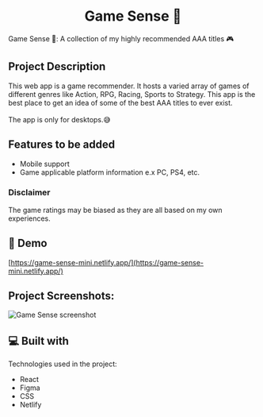 <h1 align="center">Game Sense 🌈</h1>

<p>Game Sense 🌈: A collection of my highly recommended AAA titles 🎮</p>

## Project Description
This web app is a game recommender. It hosts a varied array of games of different genres like Action, RPG, Racing, Sports to Strategy. This app is the best place to get an idea of some of the best AAA titles to ever exist. 
<br />
<br />
The app is only for desktops.😅

## Features to be added
* Mobile support
* Game applicable platform information e.x PC, PS4, etc.

### Disclaimer 
The game ratings may be biased as they are all based on my own experiences.

<h2>🚀 Demo</h2>

[https://game-sense-mini.netlify.app/](https://game-sense-mini.netlify.app/)

<h2>Project Screenshots:</h2>

![Game Sense screenshot](https://gcdn.pbrd.co/images/VABpK5ox1OsP.png?o=1)

  
<h2>💻 Built with</h2>

Technologies used in the project:

*   React
*   Figma
*   CSS
*   Netlify
